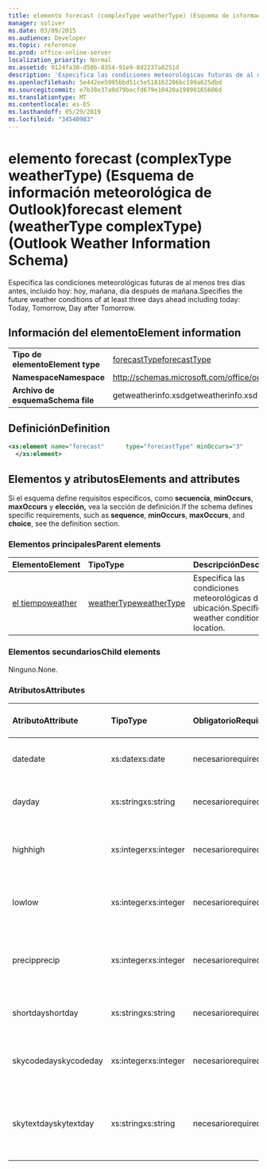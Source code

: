 ```yaml
---
title: elemento forecast (complexType weatherType) (Esquema de información meteorológica de Outlook)
manager: soliver
ms.date: 03/09/2015
ms.audience: Developer
ms.topic: reference
ms.prod: office-online-server
localization_priority: Normal
ms.assetid: 9124fa30-d58b-8354-91e9-8d2237a8251d
description: 'Especifica las condiciones meteorológicas futuras de al menos tres días antes, incluido hoy: hoy, mañana, día después de mañana.'
ms.openlocfilehash: 5e442ee5995bbd51c5e518162286bc199a625dbd
ms.sourcegitcommit: e7b38e37a9d79becfd679e10420a19890165606d
ms.translationtype: MT
ms.contentlocale: es-ES
ms.lasthandoff: 05/29/2019
ms.locfileid: "34540983"
---
```

# <a name="forecast-element-weathertype-complextype-outlook-weather-information-schema"></a><span data-ttu-id="5b38e-103">elemento forecast (complexType weatherType) (Esquema de información meteorológica de Outlook)</span><span class="sxs-lookup"><span data-stu-id="5b38e-103">forecast element (weatherType complexType) (Outlook Weather Information Schema)</span></span>

<span data-ttu-id="5b38e-104">Especifica las condiciones meteorológicas futuras de al menos tres días antes, incluido hoy: hoy, mañana, día después de mañana.</span><span class="sxs-lookup"><span data-stu-id="5b38e-104">Specifies the future weather conditions of at least three days ahead including today: Today, Tomorrow, Day after Tomorrow.</span></span>
  
## <a name="element-information"></a><span data-ttu-id="5b38e-105">Información del elemento</span><span class="sxs-lookup"><span data-stu-id="5b38e-105">Element information</span></span>

|||
|:-----|:-----|
|<span data-ttu-id="5b38e-106">**Tipo de elemento**</span><span class="sxs-lookup"><span data-stu-id="5b38e-106">**Element type**</span></span> <br/> |[<span data-ttu-id="5b38e-107">forecastType</span><span class="sxs-lookup"><span data-stu-id="5b38e-107">forecastType</span></span>](forecasttype-complextype-outlook-weather-information-schema.md) <br/> |
|<span data-ttu-id="5b38e-108">**Namespace**</span><span class="sxs-lookup"><span data-stu-id="5b38e-108">**Namespace**</span></span> <br/> |http://schemas.microsoft.com/office/outlook/15/getweatherinfo.xsd  <br/> |
|<span data-ttu-id="5b38e-109">**Archivo de esquema**</span><span class="sxs-lookup"><span data-stu-id="5b38e-109">**Schema file**</span></span> <br/> |<span data-ttu-id="5b38e-110">getweatherinfo.xsd</span><span class="sxs-lookup"><span data-stu-id="5b38e-110">getweatherinfo.xsd</span></span>  <br/> |
   
## <a name="definition"></a><span data-ttu-id="5b38e-111">Definición</span><span class="sxs-lookup"><span data-stu-id="5b38e-111">Definition</span></span>

```XML
<xs:element name="forecast"      type="forecastType" minOccurs="3"     maxOccurs="unbounded"    >
  </xs:element>  

```

## <a name="elements-and-attributes"></a><span data-ttu-id="5b38e-112">Elementos y atributos</span><span class="sxs-lookup"><span data-stu-id="5b38e-112">Elements and attributes</span></span>

<span data-ttu-id="5b38e-113">Si el esquema define requisitos específicos, como **secuencia**, **minOccurs**, **maxOccurs** y **elección,** vea la sección de definición.</span><span class="sxs-lookup"><span data-stu-id="5b38e-113">If the schema defines specific requirements, such as **sequence**, **minOccurs**, **maxOccurs**, and **choice**, see the definition section.</span></span> 
  
### <a name="parent-elements"></a><span data-ttu-id="5b38e-114">Elementos principales</span><span class="sxs-lookup"><span data-stu-id="5b38e-114">Parent elements</span></span>

|<span data-ttu-id="5b38e-115">**Elemento**</span><span class="sxs-lookup"><span data-stu-id="5b38e-115">**Element**</span></span>|<span data-ttu-id="5b38e-116">**Tipo**</span><span class="sxs-lookup"><span data-stu-id="5b38e-116">**Type**</span></span>|<span data-ttu-id="5b38e-117">**Descripción**</span><span class="sxs-lookup"><span data-stu-id="5b38e-117">**Description**</span></span>|
|:-----|:-----|:-----|
|[<span data-ttu-id="5b38e-118">el tiempo</span><span class="sxs-lookup"><span data-stu-id="5b38e-118">weather</span></span>](weather-element-weatherdata-elementoutlook-weather-information-schema.md) <br/> |[<span data-ttu-id="5b38e-119">weatherType</span><span class="sxs-lookup"><span data-stu-id="5b38e-119">weatherType</span></span>](weathertype-complextype-outlook-weather-information-schema.md) <br/> |<span data-ttu-id="5b38e-120">Especifica las condiciones meteorológicas de una ubicación.</span><span class="sxs-lookup"><span data-stu-id="5b38e-120">Specifies the weather conditions of a location.</span></span>  <br/> |
   
### <a name="child-elements"></a><span data-ttu-id="5b38e-121">Elementos secundarios</span><span class="sxs-lookup"><span data-stu-id="5b38e-121">Child elements</span></span>

<span data-ttu-id="5b38e-122">Ninguno.</span><span class="sxs-lookup"><span data-stu-id="5b38e-122">None.</span></span>
  
### <a name="attributes"></a><span data-ttu-id="5b38e-123">Atributos</span><span class="sxs-lookup"><span data-stu-id="5b38e-123">Attributes</span></span>

|<span data-ttu-id="5b38e-124">**Atributo**</span><span class="sxs-lookup"><span data-stu-id="5b38e-124">**Attribute**</span></span>|<span data-ttu-id="5b38e-125">**Tipo**</span><span class="sxs-lookup"><span data-stu-id="5b38e-125">**Type**</span></span>|<span data-ttu-id="5b38e-126">**Obligatorio**</span><span class="sxs-lookup"><span data-stu-id="5b38e-126">**Required**</span></span>|<span data-ttu-id="5b38e-127">**Descripción**</span><span class="sxs-lookup"><span data-stu-id="5b38e-127">**Description**</span></span>|<span data-ttu-id="5b38e-128">**Posibles valores**</span><span class="sxs-lookup"><span data-stu-id="5b38e-128">**Possible values**</span></span>|
|:-----|:-----|:-----|:-----|:-----|
|<span data-ttu-id="5b38e-129">date</span><span class="sxs-lookup"><span data-stu-id="5b38e-129">date</span></span>  <br/> |<span data-ttu-id="5b38e-130">xs:date</span><span class="sxs-lookup"><span data-stu-id="5b38e-130">xs:date</span></span>  <br/> |<span data-ttu-id="5b38e-131">necesario</span><span class="sxs-lookup"><span data-stu-id="5b38e-131">required</span></span>  <br/> |<span data-ttu-id="5b38e-132">Especifica la fecha de la previsión.</span><span class="sxs-lookup"><span data-stu-id="5b38e-132">Specifies the date for the forecast.</span></span>  <br/> |<span data-ttu-id="5b38e-133">Un valor del tipo xs:date</span><span class="sxs-lookup"><span data-stu-id="5b38e-133">A value of the type xs:date</span></span>  <br/> |
|<span data-ttu-id="5b38e-134">day</span><span class="sxs-lookup"><span data-stu-id="5b38e-134">day</span></span>  <br/> |<span data-ttu-id="5b38e-135">xs:string</span><span class="sxs-lookup"><span data-stu-id="5b38e-135">xs:string</span></span>  <br/> |<span data-ttu-id="5b38e-136">necesario</span><span class="sxs-lookup"><span data-stu-id="5b38e-136">required</span></span>  <br/> |<span data-ttu-id="5b38e-137">Especifica un día para la previsión.</span><span class="sxs-lookup"><span data-stu-id="5b38e-137">Specifies a day for the forecast.</span></span>  <br/> |<span data-ttu-id="5b38e-138">Un valor del tipo xs:string</span><span class="sxs-lookup"><span data-stu-id="5b38e-138">A value of the type xs:string</span></span>  <br/> |
|<span data-ttu-id="5b38e-139">high</span><span class="sxs-lookup"><span data-stu-id="5b38e-139">high</span></span>  <br/> |<span data-ttu-id="5b38e-140">xs:integer</span><span class="sxs-lookup"><span data-stu-id="5b38e-140">xs:integer</span></span>  <br/> |<span data-ttu-id="5b38e-141">necesario</span><span class="sxs-lookup"><span data-stu-id="5b38e-141">required</span></span>  <br/> |<span data-ttu-id="5b38e-142">Especifica la temperatura más alta prevista.</span><span class="sxs-lookup"><span data-stu-id="5b38e-142">Specifies the forecasted highest temperature.</span></span>  <br/> |<span data-ttu-id="5b38e-143">Un valor del tipo xs:integer</span><span class="sxs-lookup"><span data-stu-id="5b38e-143">A value of the type xs:integer</span></span>  <br/> |
|<span data-ttu-id="5b38e-144">low</span><span class="sxs-lookup"><span data-stu-id="5b38e-144">low</span></span>  <br/> |<span data-ttu-id="5b38e-145">xs:integer</span><span class="sxs-lookup"><span data-stu-id="5b38e-145">xs:integer</span></span>  <br/> |<span data-ttu-id="5b38e-146">necesario</span><span class="sxs-lookup"><span data-stu-id="5b38e-146">required</span></span>  <br/> |<span data-ttu-id="5b38e-147">Especifica la temperatura más baja prevista.</span><span class="sxs-lookup"><span data-stu-id="5b38e-147">Specifies the forecasted lowest temperature.</span></span>  <br/> |<span data-ttu-id="5b38e-148">Un valor del tipo xs:integer</span><span class="sxs-lookup"><span data-stu-id="5b38e-148">A value of the type xs:integer</span></span>  <br/> |
|<span data-ttu-id="5b38e-149">precip</span><span class="sxs-lookup"><span data-stu-id="5b38e-149">precip</span></span>  <br/> |<span data-ttu-id="5b38e-150">xs:integer</span><span class="sxs-lookup"><span data-stu-id="5b38e-150">xs:integer</span></span>  <br/> |<span data-ttu-id="5b38e-151">necesario</span><span class="sxs-lookup"><span data-stu-id="5b38e-151">required</span></span>  <br/> |<span data-ttu-id="5b38e-152">Especifica el porcentaje de probabilidad de que se puedan realizar resaltes.</span><span class="sxs-lookup"><span data-stu-id="5b38e-152">Specifies the percentage possibility of precipitation.</span></span>  <br/> |<span data-ttu-id="5b38e-153">Un valor del tipo xs:integer</span><span class="sxs-lookup"><span data-stu-id="5b38e-153">A value of the type xs:integer</span></span>  <br/> |
|<span data-ttu-id="5b38e-154">shortday</span><span class="sxs-lookup"><span data-stu-id="5b38e-154">shortday</span></span>  <br/> |<span data-ttu-id="5b38e-155">xs:string</span><span class="sxs-lookup"><span data-stu-id="5b38e-155">xs:string</span></span>  <br/> |<span data-ttu-id="5b38e-156">necesario</span><span class="sxs-lookup"><span data-stu-id="5b38e-156">required</span></span>  <br/> |<span data-ttu-id="5b38e-157">Especifica un día en forma abreviada.</span><span class="sxs-lookup"><span data-stu-id="5b38e-157">Specifies a day in abbreviated form.</span></span>  <br/> |<span data-ttu-id="5b38e-158">Un valor del tipo xs:string</span><span class="sxs-lookup"><span data-stu-id="5b38e-158">A value of the type xs:string</span></span>  <br/> |
|<span data-ttu-id="5b38e-159">skycodeday</span><span class="sxs-lookup"><span data-stu-id="5b38e-159">skycodeday</span></span>  <br/> |<span data-ttu-id="5b38e-160">xs:integer</span><span class="sxs-lookup"><span data-stu-id="5b38e-160">xs:integer</span></span>  <br/> |<span data-ttu-id="5b38e-161">necesario</span><span class="sxs-lookup"><span data-stu-id="5b38e-161">required</span></span>  <br/> |<span data-ttu-id="5b38e-162">Especifica un código para las condiciones previstas.</span><span class="sxs-lookup"><span data-stu-id="5b38e-162">Specifies a code for the forecasted conditions.</span></span>  <br/> |<span data-ttu-id="5b38e-163">Un valor del tipo xs:integer</span><span class="sxs-lookup"><span data-stu-id="5b38e-163">A value of the type xs:integer</span></span>  <br/> |
|<span data-ttu-id="5b38e-164">skytextday</span><span class="sxs-lookup"><span data-stu-id="5b38e-164">skytextday</span></span>  <br/> |<span data-ttu-id="5b38e-165">xs:string</span><span class="sxs-lookup"><span data-stu-id="5b38e-165">xs:string</span></span>  <br/> |<span data-ttu-id="5b38e-166">necesario</span><span class="sxs-lookup"><span data-stu-id="5b38e-166">required</span></span>  <br/> |<span data-ttu-id="5b38e-167">Especifica de una a dos palabras que describen las condiciones previstas.</span><span class="sxs-lookup"><span data-stu-id="5b38e-167">Specifies one to two words that describe the forecasted conditions.</span></span>  <br/> |<span data-ttu-id="5b38e-168">Un valor del tipo xs:string</span><span class="sxs-lookup"><span data-stu-id="5b38e-168">A value of the type xs:string</span></span>  <br/> |
   

